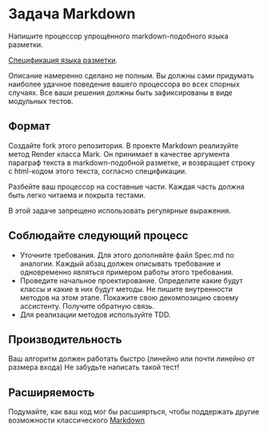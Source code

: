 # Задача Markdown 

Напишите процессор упрощённого markdown-подобного языка разметки.

[Спецификация языка разметки](Spec.md).

Описание намеренно сделано не полным.
Вы должны сами придумать наиболее удачное поведение вашего процессора во всех спорных случаях.
Все ваши решения должны быть зафиксированы в виде модульных тестов.

## Формат

Создайте fork этого репозитория. В проекте Markdown реализуйте метод Render класса Mark. Он принимает в качестве аргумента параграф текста в markdown-подобной разметке, и возвращает строку с html-кодом этого текста, согласно спецификации.

Разбейте ваш процессор на составные части. Каждая часть должна быть легко читаема и покрыта тестами.

В этой задаче запрещено использовать регулярные выражения.

## Соблюдайте следующий процесс

* Уточните требования. Для этого дополняйте файл Spec.md по аналогии. 
Каждый абзац должен описывать требование и одновременно являться примером работы этого требования.
* Проведите начальное проектирование. Определите какие будут классы и какие в них будут методы. 
Не пишите внутренности методов на этом этапе. Покажите свою декомпозицию своему ассистенту. Получите обратную связь.
* Для реализации методов используйте TDD.

## Производительность

Ваш алгоритм должен работать быстро (линейно или почти линейно от размера входа)
Не забудьте написать такой тест!

## Расширяемость

Подумайте, как ваш код мог бы расшиярться, чтобы поддержать другие возможности классического [Markdown](https://daringfireball.net/projects/markdown/syntax)
